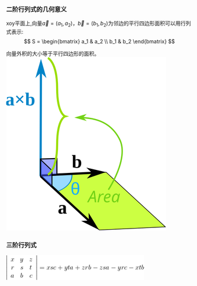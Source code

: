 ### 二阶行列式的几何意义

xoy平面上,向量$\vec{a}=(a_1,a_2)$，$\vec{b}=(b_1, b_2)$为邻边的平行四边形面积可以用行列式表示:
$$
S =
\begin{bmatrix}
a_1 & a_2 \\
b_1 & b_2
\end{bmatrix}
$$

向量外积的大小等于平行四边形的面积。
![alt](08.svg)

### 三阶行列式
![alt](001.webp)
